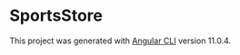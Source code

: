 # SportsStore

This project was generated with [Angular CLI](https://github.com/angular/angular-cli) version 11.0.4.
